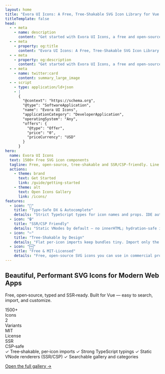 ```yaml
---
layout: home
title: "Evora UI Icons: A Free, Tree‑Shakable SVG Icon Library for Vue & React"
titleTemplate: false
head:
  - - meta
    - name: description
      content: "Get started with Evora UI Icons, a free and open‑source library of beautiful SVG icons. Fully tree‑shakable and SSR‑friendly for modern frameworks like Vue and React."
  - - meta
    - property: og:title
      content: "Evora UI Icons: A Free, Tree‑Shakable SVG Icon Library for Vue & React"
  - - meta
    - property: og:description
      content: "Get started with Evora UI Icons, a free and open‑source library of beautiful SVG icons. Fully tree‑shakable and SSR‑friendly for modern frameworks like Vue and React."
  - - meta
    - name: twitter:card
      content: summary_large_image
  - - script
    - type: application/ld+json
    - |
      {
        "@context": "https://schema.org",
        "@type": "SoftwareApplication",
        "name": "Evora UI Icons",
        "applicationCategory": "DeveloperApplication",
        "operatingSystem": "Any",
        "offers": {
          "@type": "Offer",
          "price": "0",
          "priceCurrency": "USD"
        }
      }
hero:
  name: Evora UI Icons
  text: 1500+ Free SVG icon components
  tagline: Free, open‑source, tree‑shakable and SSR/CSP‑friendly. Line & filled variants for modern apps.
  actions:
    - theme: brand
      text: Get Started
      link: /guide/getting-started
    - theme: alt
      text: Open Icons Gallery
      link: /icons/
features:
  - icon: "🧠"
    title: "Type‑Safe DX & Autocomplete"
    details: "Strict TypeScript types for icon names and props. IDE autocomplete and predictable imports for a faster developer flow."
  - icon: "🔒"
    title: "SSR/CSP Friendly"
    details: "Static VNodes by default — no innerHTML; hydration‑safe in SSR and CSP‑compliant out of the box."
  - icon: "✂️"
    title: "Tree‑Shakable by Design"
    details: "Flat per‑icon imports keep bundles tiny. Import only the SVG icon components you use."
  - icon: "🆓"
    title: "Free & MIT‑Licensed"
    details: "Free, open‑source SVG icons you can use in commercial projects — ideal for Vue icon components and modern web apps."
---
```

<section class="home-intro">
  <h2 class="tagline">Beautiful, Performant SVG Icons for Modern Web Apps</h2>
  <p class="sub">Free, open‑source, typed and SSR‑ready. Built for Vue — easy to search, import, and customize.</p>

  <div class="stat-cards">
    <div class="card">
      <div class="left"><div class="num">1500+</div><div class="label">Icons</div></div>
      <div class="right"><IconTeaser names="user,chat,play,code,star" :size="18" /></div>
    </div>
    <div class="card">
      <div class="left"><div class="num">2</div><div class="label">Variants</div></div>
      <div class="right"><IconTeaser names="user,user-filled,check,checkmark-filled" :size="18" /></div>
    </div>
    <div class="card">
      <div class="left"><div class="num">MIT</div><div class="label">License</div></div>
      <div class="right"><IconTeaser names="shield,handshake,globe" :size="18" /></div>
    </div>
    <div class="card">
      <div class="left"><div class="num">SSR</div><div class="label">CSP‑safe</div></div>
      <div class="right"><IconTeaser names="server,window,lock" :size="18" /></div>
    </div>
  </div>

  <div class="checklist">
    <span>✓ Tree‑shakable, per‑icon imports</span>
    <span>✓ Strong TypeScript typings</span>
    <span>✓ Static VNode renderers (SSR/CSP)</span>
    <span>✓ Searchable gallery and categories</span>
  </div>

  <p class="sub note"><a class="cta-link" href="/icons/">Open the full gallery →</a></p>
</section>
